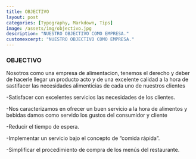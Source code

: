 ```yaml
---
title: OBJECTIVO
layout: post
categories: [Typography, Markdown, Tips]
image: /assets/img/objectivo.jpg
description: "NUESTRO OBJECTIVO COMO EMPRESA."
customexcerpt: "NUESTRO OBJECTIVO COMO EMPRESA."
---
```


### OBJECTIVO

Nosotros como una empresa de alimentacion, tenemos el derecho y deber de hacerle llegar un producto acto y de una excelente calidad a la hora de sastifacer las necesidades alimenticias de cada uno de nuestros clientes

-Satisfacer con excelentes servicios las necesidades de los clientes.

-Nos caracterizamos en ofrecer un buen servicio a la hora de alimentos y bebidas damos como
servido los gustos del consumidor y cliente

-Reducir el tiempo de espera.

-Implementar un servicio bajo el concepto de “comida rápida”.

-Simplificar el procedimiento de compra de los menús del restaurante.

